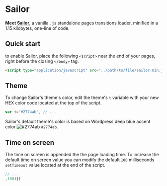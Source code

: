 # Sailor

**Meet [Sailor][1]**, a vanilla `.js` standalone pages transitions loader, minified in a 1.15 kilobytes, one-line of code.

## Quick start

to enable Sailor, place the following `<script>` near the end of your pages, right before the closing `</body>` tag.

```html
<script type="application/javascript" src="../path/to/file/sailor.min.js"></script>
```

## Theme

To change Sailor's theme's color, edit the theme's ` t ` variable with your new HEX color code located at the top of the script.

```js
var t="#2774ab", // ...
```

Sailor's default theme's color is based on Wordpress deep blue accent color ![#2774ab](https://via.placeholder.com/15/2774ab/000000?text=+) `#2774ab`.

## Time on screen

The time on screen is appended the the page loading time. To increase the default time on screen value you can modify the default `100` milliseconds `setTimeout` value located at the end of the script.
```js
// ...
,100)})
```

[1]: https://github.com/amarinediary/Sailor/blob/main/README.md


